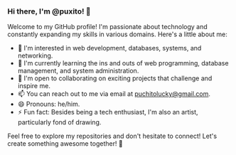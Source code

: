 ### Hi there, I'm @puxito! 👋

Welcome to my GitHub profile! I'm passionate about technology and constantly expanding my skills in various domains. Here's a little about me:

- 👀 I'm interested in web development, databases, systems, and networking.
- 🌱 I'm currently learning the ins and outs of web programming, database management, and system administration.
- 💞️ I'm open to collaborating on exciting projects that challenge and inspire me.
- 📫 You can reach out to me via email at puchitolucky@gmail.com.
- 😄 Pronouns: he/him.
- ⚡ Fun fact: Besides being a tech enthusiast, I'm also an artist, particularly fond of drawing.

Feel free to explore my repositories and don't hesitate to connect! Let's create something awesome together! 🚀
